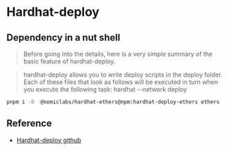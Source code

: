 # Hardhat-deploy

## Dependency in a nut shell

> Before going into the details, here is a very simple summary of the basic feature of hardhat-deploy.

> hardhat-deploy allows you to write deploy scripts in the deploy folder. Each of these files that look as follows will be executed in turn when you execute the following task: hardhat --network <networkName> deploy

```sh
pnpm i -D  @nomiclabs/hardhat-ethers@npm:hardhat-deploy-ethers ethers
```

## Reference

- [Hardhat-deploy github](https://github.com/wighawag/hardhat-deploy)
